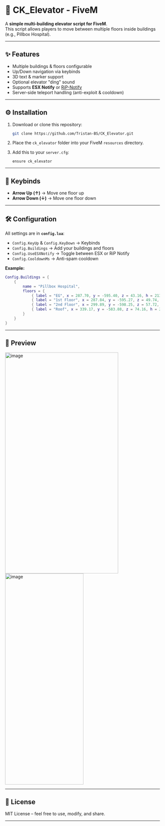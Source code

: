 # 🚀 CK_Elevator - FiveM

A **simple multi-building elevator script for FiveM**.  
This script allows players to move between multiple floors inside buildings (e.g., Pillbox Hospital).

---

## ✨ Features
- Multiple buildings & floors configurable
- Up/Down navigation via keybinds
- 3D text & marker support
- Optional elevator "ding" sound
- Supports **ESX Notify** or [RiP-Notify](https://forum.cfx.re/)  
- Server-side teleport handling (anti-exploit & cooldown)

---

## ⚙️ Installation
1. Download or clone this repository:
   ```bash
   git clone https://github.com/Tristan-BS/CK_Elevator.git


2. Place the `ck_elevator` folder into your FiveM `resources` directory.

3. Add this to your `server.cfg`:

   ```
   ensure ck_elevator
   ```

---

## 🔑 Keybinds

* **Arrow Up (↑)** → Move one floor up
* **Arrow Down (↓)** → Move one floor down

---

## 🛠️ Configuration

All settings are in **`config.lua`**:

* `Config.KeyUp` & `Config.KeyDown` → Keybinds
* `Config.Buildings` → Add your buildings and floors
* `Config.UseESXNotify` → Toggle between ESX or RiP Notify
* `Config.CooldownMs` → Anti-spam cooldown

**Example:**

```lua
Config.Buildings = {
    {
        name = "Pillbox Hospital",
        floors = {
            { label = "EG", x = 287.70, y = -595.40, z = 43.16, h = 213.87 },
            { label = "1st Floor", x = 287.84, y = -595.27, z = 49.74, h = 311.65 },
            { label = "2nd Floor", x = 299.89, y = -598.25, z = 57.72, h = 299.91 },
            { label = "Roof", x = 339.17, y = -583.88, z = 74.16, h = 217.24 }
        }
    }
}
```

---

## 💾 Preview
<img width="368" height="717" alt="image" src="https://github.com/user-attachments/assets/d80f2e47-821d-4f45-8c6b-015b125ee2a1" />
<img width="255" height="685" alt="image" src="https://github.com/user-attachments/assets/f7a70821-c74a-431a-bdf6-49f965ca441f" />

---

## 📜 License

MIT License – feel free to use, modify, and share.

---
